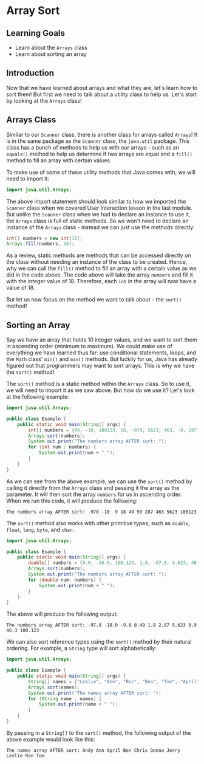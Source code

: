 # Array Sort

## Learning Goals

- Learn about the `Arrays` class
- Learn about sorting an array

## Introduction

Now that we have learned about arrays and what they are, let's learn how to
sort them! But first we need to talk about a utility class to help us. Let's
start by looking at the `Arrays` class!

## Arrays Class

Similar to our `Scanner` class, there is another class for arrays called
`Arrays`! It is in the same package as the `Scanner` class, the `java.util`
package. This class has a bunch of methods to help us with our arrays - such as
an `equals()` method to help us determine if two arrays are equal and a `fill()`
method to fill an array with certain values.

To make use of some of these utility methods that Java comes with, we will need
to import it:

```java
import java.util.Arrays;
```

The above import statement should look similar to how we imported the `Scanner`
class when we covered User Interaction lesson in the last module. But unlike
the `Scanner` class when we had to declare an instance to use it, the `Arrays`
class is full of static methods. So we won't need to declare an instance of the
`Arrays` class - instead we can just use the methods directly:

```java
int[] numbers = new int[10];
Arrays.fill(numbers, 18);
```

As a review, static methods are methods that can be accessed directly on the
class without needing an instance of the class to be created. Hence, why we can
call the `fill()` method to fill an array with a certain value as we did in the
code above. The code above will take the array `numbers` and fill it with the
integer value of 18. Therefore, each `int` in the array will now have a value
of 18.

But let us now focus on the method we want to talk about - the `sort()` method!

## Sorting an Array

Say we have an array that holds 10 integer values, and we want to sort them in
ascending order (minimum to maximum). We could make use of everything we have
learned thus far: use conditional statements, loops, and the `Math` class'
`min()` and `max()` methods. But luckily for us, Java has already figured out
that programmers may want to sort arrays. This is why we have the `sort()`
method!

The `sort()` method is a static method within the `Arrays` class. So to use it,
we will need to import it as we saw above. But how do we use it? Let's look at
the following example:

```java
import java.util.Arrays;

public class Example {
    public static void main(String[] args) {
        int[] numbers = {99, -10, 100123, 18, -978, 5623, 463, -9, 287, 49};
        Arrays.sort(numbers);
        System.out.print("The numbers array AFTER sort: ");
        for (int num : numbers) {
            System.out.print(num + " ");
        }
    }
}
```

As we can see from the above example, we can use the `sort()` method by calling
it directly from the `Arrays` class and passing it the array as the parameter.
It will then sort the array `numbers` for us in ascending order. When we run
this code, it will produce the following:

```plaintext
The numbers array AFTER sort: -978 -10 -9 18 49 99 287 463 5623 100123
```

The `sort()` method also works with other primitive types; such as `double`,
`float`, `long`, `byte`, and `char`:

```java
import java.util.Arrays;

public class Example {
    public static void main(String[] args) {
        double[] numbers = {9.9, -10.0, 100.123, 1.8, -97.8, 5.623, 46.3, -9.0, 2.87, 0.49};
        Arrays.sort(numbers);
        System.out.print("The numbers array AFTER sort: ");
        for (double num: numbers) {
            System.out.print(num + " ");
        }
    }
}
```

The above will produce the following output:

```plaintext
The numbers array AFTER sort: -97.8 -10.0 -9.0 0.49 1.8 2.87 5.623 9.9 46.3 100.123
```

We can also sort reference types using the `sort()` method by their natural
ordering. For example, a `String` type will sort alphabetically:

```java
import java.util.Arrays;

public class Example {
    public static void main(String[] args) {
        String[] names = {"Leslie", "Ann", "Ron", "Ben", "Tom", "April", "Andy", "Chris", "Jerry", "Donna"};
        Arrays.sort(names);
        System.out.print("The names array AFTER sort: ");
        for (String name : names) {
            System.out.print(name + " ");
        }
    }
}
```

By passing in a `String[]` to the `sort()` method, the following output of the
above example would look like this:

```plaintext
The names array AFTER sort: Andy Ann April Ben Chris Donna Jerry Leslie Ron Tom
```
